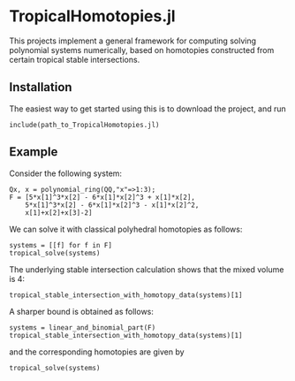 # TropicalHomotopies.jl
This projects implement a general framework for computing solving polynomial systems numerically, 
based on homotopies constructed from certain tropical stable intersections.

## Installation
The easiest way to get started using this is to download the project, and run

```
include(path_to_TropicalHomotopies.jl)
```

## Example
Consider the following system:
```
Qx, x = polynomial_ring(QQ,"x"=>1:3);
F = [5*x[1]^3*x[2] - 6*x[1]*x[2]^3 + x[1]*x[2], 
    5*x[1]^3*x[2] - 6*x[1]*x[2]^3 - x[1]*x[2]^2,
    x[1]+x[2]+x[3]-2]
```
We can solve it with classical polyhedral homotopies as follows:
```
systems = [[f] for f in F]
tropical_solve(systems)
```
The underlying stable intersection calculation shows that the mixed volume is 4:
```
tropical_stable_intersection_with_homotopy_data(systems)[1]
```
A sharper bound is obtained as follows:
```
systems = linear_and_binomial_part(F)
tropical_stable_intersection_with_homotopy_data(systems)[1]
```
and the corresponding homotopies are given by
```
tropical_solve(systems)
```
